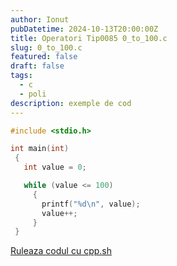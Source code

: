 ```yaml
---
author: Ionut
pubDatetime: 2024-10-13T20:00:00Z 
title: Operatori Tip0085 0_to_100.c
slug: 0_to_100.c
featured: false
draft: false
tags:
  - c
  - poli
description: exemple de cod
---
```

```c
#include <stdio.h>

int main(int)
 {
   int value = 0;

   while (value <= 100)
     {
       printf("%d\n", value);
       value++;
     }
 }


```
<a href='https://cpp.sh/?source=%23include+%3Cstdio.h%3E%0D%0A%0D%0Aint+main%28int%29%0D%0A+%7B%0D%0A+++int+value+%3D+0%3B%0D%0A%0D%0A+++while+%28value+%3C%3D+100%29%0D%0A+++++%7B%0D%0A+++++++printf%28%22%25d%5Cn%22%2C+value%29%3B%0D%0A+++++++value%2B%2B%3B%0D%0A+++++%7D%0D%0A+%7D%0D%0A%0D%0A' target='_blank'> Ruleaza codul cu cpp.sh </a>
